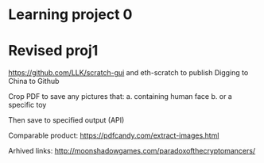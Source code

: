 # Learning project 0
# Revised proj1

https://github.com/LLK/scratch-gui
and eth-scratch to publish Digging to China to Github

Crop PDF to save any pictures that:
a. containing human face
b. or a specific toy

Then save to specified output (API)

Comparable product: https://pdfcandy.com/extract-images.html


Arhived links:
http://moonshadowgames.com/paradoxofthecryptomancers/
